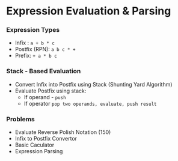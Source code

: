 # Expression Evaluation & Parsing

### Expression Types

* Infix : `a + b * c`
* Postfix (RPN): `a b c * +`
* Prefix: `+ a * b c`

### Stack - Based Evaluation

* Convert Infix into Postfix using Stack (Shunting Yard Algorithm)
* Evaluate Postfix using stack:
  * If operand - `push`
  * If operator `pop two operands, evaluate, push result`

### Problems

* Evaluate Reverse Polish Notation (150)
* Infix to Postfix Convertor
* Basic Caculator
* Expression Parsing 
